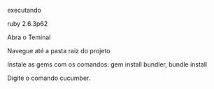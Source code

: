 executando

ruby 2.6.3p62

Abra o Teminal

Navegue até a pasta raiz do projeto

Instale as gems com os comandos: gem install bundler, bundle install

Digite o comando cucumber.